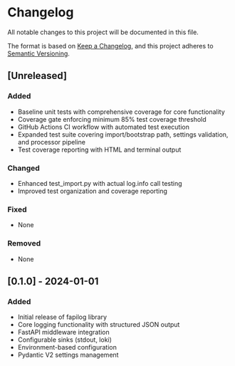 # Changelog

All notable changes to this project will be documented in this file.

The format is based on [Keep a Changelog](https://keepachangelog.com/en/1.0.0/),
and this project adheres to [Semantic Versioning](https://semver.org/spec/v2.0.0.html).

## [Unreleased]

### Added

- Baseline unit tests with comprehensive coverage for core functionality
- Coverage gate enforcing minimum 85% test coverage threshold
- GitHub Actions CI workflow with automated test execution
- Expanded test suite covering import/bootstrap path, settings validation, and processor pipeline
- Test coverage reporting with HTML and terminal output

### Changed

- Enhanced test_import.py with actual log.info call testing
- Improved test organization and coverage reporting

### Fixed

- None

### Removed

- None

## [0.1.0] - 2024-01-01

### Added

- Initial release of fapilog library
- Core logging functionality with structured JSON output
- FastAPI middleware integration
- Configurable sinks (stdout, loki)
- Environment-based configuration
- Pydantic V2 settings management
